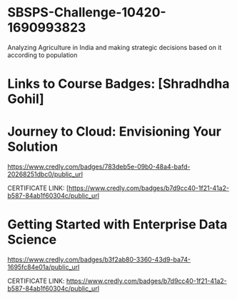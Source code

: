 # SBSPS-Challenge-10420-1690993823
Analyzing Agriculture in India and making strategic decisions based on it according to population

# Links to Course Badges:                          [Shradhdha Gohil]

# Journey to Cloud: Envisioning Your Solution

https://www.credly.com/badges/783deb5e-09b0-48a4-bafd-20268251dbc0/public_url

CERTIFICATE LINK: [https://www.credly.com/badges/b7d9cc40-1f21-41a2-b587-84ab1f60304c/public_url
# Getting Started with Enterprise Data Science

https://www.credly.com/badges/b3f2ab80-3360-43d9-ba74-1695fc84e01a/public_url

CERTIFICATE LINK: https://www.credly.com/badges/b7d9cc40-1f21-41a2-b587-84ab1f60304c/public_url
